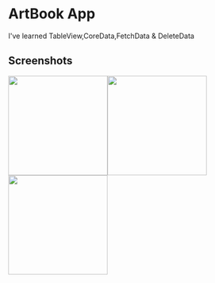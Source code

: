 
# ArtBook App
<p>I've learned TableView,CoreData,FetchData & DeleteData </p>


## Screenshots
<img src="https://github.com/Furkansarip/iOS-Swift-Projects/blob/main/ArtBook/Screenshots/main.png" width=200/><img src="https://github.com/Furkansarip/iOS-Swift-Projects/blob/main/ArtBook/Screenshots/addScreen.png" width=200/>
<img src="https://github.com/Furkansarip/iOS-Swift-Projects/blob/main/ArtBook/Screenshots/editScreen.png" width=200/>



